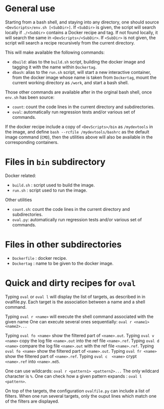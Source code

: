 
# General use

Starting from a bash shell, and staying into any directory, one should source `<DevScripts>/env.sh [<SubDir>]`. If `<SubDir>` is given, the script will search locally if `./<SubDir>` contains a Docker recipe and tag. If not found locally, it will search the same in `<DevScripts>/<SubDir>`. If `<SubDir>` is not given, the script will search a recipe recursively from the current directory.

This will make available the following commands:
- `dbuild`: alias to the `build.sh` script, building the docker image and tagging it with the name within `Dockertag`.
- `dbash`: alias to the `run.sh` script, will start a new interactive container, from the docker image whose name is taken from `Dockertag`, mount the current working directory as `/work`, and start a bash shell.

Those other commands  are available after in the orginal bash shell, once `env.sh` has been source:
- `count`: count the code lines in the current directory and subdirectories.
- `oval`: automatically run regression tests and/or various set of commands.

If the docker recipe include a copy of `<DevScripts>/bin` as `/mydevtools` in the image, and define `bash --rcfile /mydevtools/bashrc` as the default image command (`CMD`), then the utilities above will also be available in the corresponding containers.


# Files in `bin` subdirectory

Docker related:
* `build.sh` : script used to build the image.
* `run.sh` : script used to run the image.

Other utilities
- `count.sh`: count the code lines in the current directory and subdirectories.
- `oval.py`: automatically run regression tests and/or various set of commands.


# Files in other subdirectories

* `Dockerfile` : docker recipe.
* `Dockertag` : name to be given to the docker image.


# Quick and dirty recipes for `oval`

Typing `oval` or `oval l` will display the list of targets, as described in in ovalfile.py.
Each target is the association between a name and a shell command.

Typing `oval r <name>` will execute the shell command associated with the given name
One can execute several ones sequentially: `oval r <name1> <name2>...`

Typing `oval fo <name>` show the filtered part of `<name>.out`.
Typing `oval v  <name>` copy the log file `<name>.out` into the ref file `<name>.ref`.
Typing `oval d  <name>` compare the log file `<name>.out` with the ref file `<name>.ref`.
Typing `oval fo <name>` show the filtered part of `<name>.out`.
Typing `oval fr <name>` show the filtered part of `<name>.ref`.
Typing `oval c  <name>` crypt `<name>.ref` into `<name>.md5`.

One can use wildcards: `oval r <pattern1> <pattern2>...`
The only wildcard character is `%`.
One can check how a given pattern expands : `oval l <pattern>`.

On top of the targets, the configuration `ovalfile.py` can include a list of filters.
When one run several targets, only the ouput lines which match one of the filters
are displayed.


